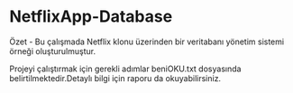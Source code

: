 # NetflixApp-Database
<p>Özet - Bu çalışmada Netflix klonu üzerinden bir veritabanı yönetim sistemi örneği oluşturulmuştur.</p>
<p>Projeyi çalıştırmak için gerekli adımlar beniOKU.txt dosyasında belirtilmektedir.Detaylı bilgi için raporu da okuyabilirsiniz.</p>
